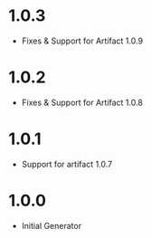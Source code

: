 # 1.0.3
* Fixes & Support for Artifact 1.0.9

# 1.0.2
* Fixes & Support for Artifact 1.0.8

# 1.0.1
* Support for artifact 1.0.7

# 1.0.0

* Initial Generator

